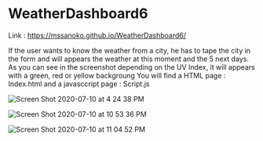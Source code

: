 # WeatherDashboard6

Link : https://mssanoko.github.io/WeatherDashboard6/

If the user wants to know the weather from a city, he has to tape the city in the form and will appears the weather at this moment and the 5 next days.
As you can see in the screenshot depending on the UV Index, it will appears with a green, red or yellow backgroung 
You will find a HTML page : Index.html 
and a javasccript page : Script.js

![Screen Shot 2020-07-10 at 4 24 38 PM](https://user-images.githubusercontent.com/61078512/87214999-e86b0c00-c2ff-11ea-944a-44e40b85d403.png)

![Screen Shot 2020-07-10 at 10 53 36 PM](https://user-images.githubusercontent.com/61078512/87215033-557ea180-c300-11ea-9bc6-6516b1820f84.png)

![Screen Shot 2020-07-10 at 11 04 52 PM](https://user-images.githubusercontent.com/61078512/87215189-dee2a380-c301-11ea-9807-ef911af439d7.png)


